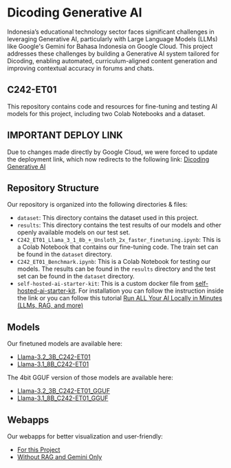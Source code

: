 # Dicoding Generative AI

Indonesia’s educational technology sector faces significant challenges in leveraging Generative AI, particularly with Large Language Models (LLMs) like Google's Gemini for Bahasa Indonesia on Google Cloud. This project addresses these challenges by building a Generative AI system tailored for Dicoding, enabling automated, curriculum-aligned content generation and improving contextual accuracy in forums and chats.

## C242-ET01
This repository contains code and resources for fine-tuning and testing AI models for this project, including two Colab Notebooks and a dataset.

## IMPORTANT DEPLOY LINK
Due to changes made directly by Google Cloud, we were forced to update the deployment link, which now redirects to the following link:
[Dicoding Generative AI](http://34.64.88.23:5173/)

## Repository Structure
Our repository is organized into the following directories & files:

* `dataset`: This directory contains the dataset used in this project.
* `results`: This directory contains the test results of our models and other openly available models on our test set.
* `C242_ET01_Llama_3_1_8b_+_Unsloth_2x_faster_finetuning.ipynb`: This is a Colab Notebook that contains our fine-tuning code. The train set can be found in the `dataset` directory.
* `C242_ET01_Benchmark.ipynb`: This is a Colab Notebook for testing our models. The results can be found in the `results` directory and the test set can be found in the `dataset` directory.
* `self-hosted-ai-starter-kit`: This is a custom docker file from [self-hosted-ai-starter-kit](https://github.com/n8n-io/self-hosted-ai-starter-kit). For installation you can follow the instruction inside the link or you can follow this tutorial [Run ALL Your AI Locally in Minutes (LLMs, RAG, and more)](https://www.youtube.com/watch?v=V_0dNE-H2gw&t=640s)

## Models
Our finetuned models are available here:
* [Llama-3.2_3B_C242-ET01](https://huggingface.co/AscendingGrass/Llama-3.2_3B_C242-ET01)
* [Llama-3.1_8B_C242-ET01](https://huggingface.co/AscendingGrass/Llama-3.1_8B_C242-ET01)

The 4bit GGUF version of those models are available here:
* [Llama-3.2_3B_C242-ET01_GGUF](https://huggingface.co/AscendingGrass/Llama-3.2_3B_C242-ET01_GGUF)
* [Llama-3.1_8B_C242-ET01_GGUF](https://huggingface.co/AscendingGrass/Llama-3.1_8B_C242-ET01_GGUF)

## Webapps
Our webapps for better visualization and user-friendly:
* [For this Project](https://github.com/RayaSatriatama/Dicoding-GenAI-WebApps/tree/N8N-Implementation-with-CRUD-RAG)
* [Without RAG and Gemini Only](https://github.com/RayaSatriatama/Dicoding-GenAI-WebApps)

